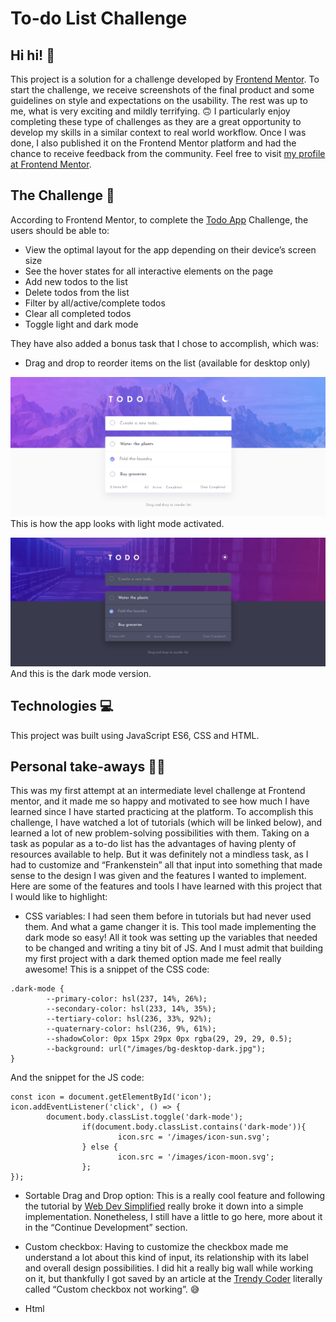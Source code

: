 # To-do List Challenge

## Hi hi! 👋

This project is a solution for a challenge developed by [Frontend Mentor](https://www.frontendmentor.io). To start the challenge, we receive screenshots of the final product and some guidelines on style and expectations on the usability. The rest was up to me, what is very exciting and mildly terrifying. 🙃
I particularly enjoy completing these type of challenges as they are a great opportunity to develop my skills in a similar context to real world workflow. Once I was done, I also published it on the Frontend Mentor platform and had the chance to receive feedback from the community. Feel free to visit [my profile at Frontend Mentor]( https://www.frontendmentor.io/profile/ga-bri-ela). 

## The Challenge 🧩

According to Frontend Mentor, to complete the [Todo App]( https://www.frontendmentor.io/challenges/todo-app-Su1_KokOW/hub/todo-app-HcFrFHxYB3) Challenge, the users should be able to:
- View the optimal layout for the app depending on their device’s screen size
- See the hover states for all interactive elements on the page
- Add new todos to the list
- Delete todos from the list
- Filter by all/active/complete todos
- Clear all completed todos 
- Toggle light and dark mode

They have also added a bonus task that I chose to accomplish, which was:

- Drag and drop to reorder items on the list (available for desktop only)


![screenshot of the app in light mode](https://github.com/ga-bri-ela/Todo-List/blob/main/images/todo-lightmode.png?raw=true)
This is how the app looks with light mode activated.

![screenshot of the app in dark mode](https://github.com/ga-bri-ela/Todo-List/blob/main/images/todo-darkmode.png?raw=true)
And this is the dark mode version.

## Technologies 💻

This project was built using JavaScript ES6, CSS and HTML.
 
## Personal take-aways 👩‍💻

This was my first attempt at an intermediate level challenge at Frontend mentor, and it made me so happy and motivated to see how much I have learned since I have started practicing at the platform. 
To accomplish this challenge, I have watched a lot of tutorials (which will be linked below), and learned a lot of new problem-solving possibilities with them. Taking on a task as popular as a to-do list has the advantages of having plenty of resources available to help. But it was definitely not a mindless task, as I had to customize and “Frankenstein” all that input into something that made sense to the design I was given and the features I wanted to implement. 
Here are some of the features and tools I have learned with this project that I would like to highlight:

-	CSS variables: I had seen them before in tutorials but had never used them. And what a game changer it is. This tool made implementing the dark mode so easy! All it took was setting up the variables that needed to be changed and writing a tiny bit of JS. And I must admit that building my first project with a dark themed option made me feel really awesome! 
This is a snippet of the CSS code:
```
.dark-mode {
        --primary-color: hsl(237, 14%, 26%);
        --secondary-color: hsl(233, 14%, 35%);
        --tertiary-color: hsl(236, 33%, 92%);
        --quaternary-color: hsl(236, 9%, 61%);
        --shadowColor: 0px 15px 29px 0px rgba(29, 29, 29, 0.5);
        --background: url("/images/bg-desktop-dark.jpg");
}
```

And the snippet for the JS code:
```
const icon = document.getElementById('icon');
icon.addEventListener('click', () => {
        document.body.classList.toggle('dark-mode');
                if(document.body.classList.contains('dark-mode')){
                        icon.src = '/images/icon-sun.svg';
                } else {
                        icon.src = '/images/icon-moon.svg';
                };    
});
```

-	Sortable Drag and Drop option: This is a really cool feature and following the tutorial by [Web Dev Simplified](https://www.youtube.com/c/WebDevSimplified) really broke it down into a simple implementation. Nonetheless, I still have a little to go here, more about it in the “Continue Development” section.

-	Custom checkbox: Having to customize the checkbox made me understand a lot about this kind of input, its relationship with its label and overall design possibilities. I did hit a really big wall while working on it, but thankfully I got saved by an article at the [Trendy Coder]( https://thetrendycoder.com/) literally called “Custom checkbox not working”. 😅

-	Html <template> tags: I have leaned to use <template> by following another [Web Dev Simplified](https://www.youtube.com/c/WebDevSimplified) tutorial. The code snippet below shows how I have used it to create the “blueprint” for the to-dos elements.

>        <template id="task-template">
>            <div class="submitted-task incomplete-task draggable" draggable="true">
>               <button class="icon-cross">
>                    <img src="/images/icon-cross.svg" 
>                         aria-label="Delete task" />
>               </button>
>               <input type="checkbox">
>               <label>
>                   <span class="custom-checkbox">
>                       <span class="check">
>                       </span>
>                   </span>
>               </label>
>           </div>
>       </template>

 
## Resources and Links 
-	Video Tutorial [How to Code A Better To-Do List – Tutorial Part 1 HTML/CSS (by Kevin Powell)]( https://www.youtube.com/watch?v=IhmSidOJSeE&t=0s) 
-	Video Tutorial [How to Code A Better To-Do List – Tutorial Part 2 JS (by Web Dev Simplified)]( https://www.youtube.com/watch?v=W7FaYfuwu70&t=2062s) 
-	Article [Custom Checkbox Not Working by The Trendy Coder](https://thetrendycoder.com/custom-checkbox-not-working/)
-	Video Tutorial [How To Build Sortable Drag & Drop With Vanilla Javascript
 by Web Dev Simplified](https://www.youtube.com/watch?v=jfYWwQrtzzY&t=671s)




